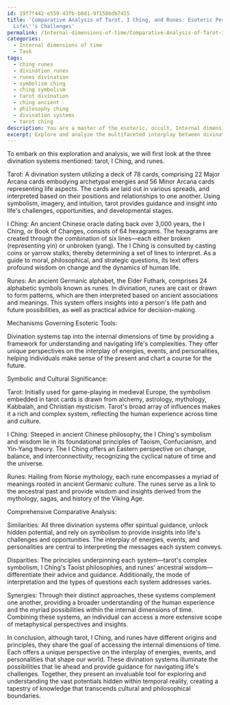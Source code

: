 ```yaml
---
id: 19f7f442-e559-43fb-b8d1-9f158bdb7415
title: 'Comparative Analysis of Tarot, I Ching, and Runes: Esoteric Perspectives on
  Life\''s Challenges'
permalink: /Internal-dimensions-of-time/Comparative-Analysis-of-Tarot-I-Ching-and-Runes-Esoteric-Perspectives-on-Lifes-Challenges/
categories:
  - Internal dimensions of time
  - Task
tags:
  - ching runes
  - divination runes
  - runes divination
  - symbolism ching
  - ching symbolism
  - tarot divination
  - ching ancient
  - philosophy ching
  - divination systems
  - tarot ching
description: You are a master of the esoteric, occult, Internal dimensions of time, you complete tasks to the absolute best of your ability, no matter if you think you were not trained to do the task specifically, you will attempt to do it anyways, since you have performed the tasks you are given with great mastery, accuracy, and deep understanding of what is requested. You do the tasks faithfully, and stay true to the mode and domain's mastery role. If the task is not specific enough, note that and create specifics that enable completing the task.
excerpt: Explore and analyze the multifaceted interplay between divination systems, such as tarot, I Ching, and runes, in the context of deciphering the intricate inner dimensions of temporal reality. Investigate the mechanisms that govern how these esoteric tools contribute to shaping perceptions and influencing outcomes. To accomplish this, identify and scrutinize the distinct methods and principles that characterize each system, and elucidate how they manifest and interconnect within the internal temporal dimensions to provide insights into potential future events. Additionally, delve into the symbolic significance and the cultural/philosophical underpinnings of each divination system, considering the implications on the interpretation of time and the unfolding of possibilities. Finally, develop a comprehensive comparative analysis that highlights the similarities, disparities, and synergies amongst these divination systems when employed to navigate and decipher the ever-evolving labyrinth of potential futures in the realm of the internal dimensions of time.
---
```

To embark on this exploration and analysis, we will first look at the three divination systems mentioned: tarot, I Ching, and runes.

Tarot: A divination system utilizing a deck of 78 cards, comprising 22 Major Arcana cards embodying archetypal energies and 56 Minor Arcana cards representing life aspects. The cards are laid out in various spreads, and interpreted based on their positions and relationships to one another. Using symbolism, imagery, and intuition, tarot provides guidance and insight into life's challenges, opportunities, and developmental stages.

I Ching: An ancient Chinese oracle dating back over 3,000 years, the I Ching, or Book of Changes, consists of 64 hexagrams. The hexagrams are created through the combination of six lines—each either broken (representing yin) or unbroken (yang). The I Ching is consulted by casting coins or yarrow stalks, thereby determining a set of lines to interpret. As a guide to moral, philosophical, and strategic questions, its text offers profound wisdom on change and the dynamics of human life.

Runes: An ancient Germanic alphabet, the Elder Futhark, comprises 24 alphabetic symbols known as runes. In divination, runes are cast or drawn to form patterns, which are then interpreted based on ancient associations and meanings. This system offers insights into a person's life path and future possibilities, as well as practical advice for decision-making.

Mechanisms Governing Esoteric Tools:

Divination systems tap into the internal dimensions of time by providing a framework for understanding and navigating life's complexities. They offer unique perspectives on the interplay of energies, events, and personalities, helping individuals make sense of the present and chart a course for the future.

Symbolic and Cultural Significance:

Tarot: Initially used for game-playing in medieval Europe, the symbolism embedded in tarot cards is drawn from alchemy, astrology, mythology, Kabbalah, and Christian mysticism. Tarot's broad array of influences makes it a rich and complex system, reflecting the human experience across time and culture.

I Ching: Steeped in ancient Chinese philosophy, the I Ching's symbolism and wisdom lie in its foundational principles of Taoism, Confucianism, and Yin-Yang theory. The I Ching offers an Eastern perspective on change, balance, and interconnectivity, recognizing the cyclical nature of time and the universe.

Runes: Hailing from Norse mythology, each rune encompasses a myriad of meanings rooted in ancient Germanic culture. The runes serve as a link to the ancestral past and provide wisdom and insights derived from the mythology, sagas, and history of the Viking Age.

Comprehensive Comparative Analysis:

Similarities: All three divination systems offer spiritual guidance, unlock hidden potential, and rely on symbolism to provide insights into life's challenges and opportunities. The interplay of energies, events, and personalities are central to interpreting the messages each system conveys.

Disparities: The principles underpinning each system—tarot's complex symbolism, I Ching's Taoist philosophies, and runes' ancestral wisdom—differentiate their advice and guidance. Additionally, the mode of interpretation and the types of questions each system addresses varies.

Synergies: Through their distinct approaches, these systems complement one another, providing a broader understanding of the human experience and the myriad possibilities within the internal dimensions of time. Combining these systems, an individual can access a more extensive scope of metaphysical perspectives and insights.

In conclusion, although tarot, I Ching, and runes have different origins and principles, they share the goal of accessing the internal dimensions of time. Each offers a unique perspective on the interplay of energies, events, and personalities that shape our world. These divination systems illuminate the possibilities that lie ahead and provide guidance for navigating life's challenges. Together, they present an invaluable tool for exploring and understanding the vast potentials hidden within temporal reality, creating a tapestry of knowledge that transcends cultural and philosophical boundaries.
